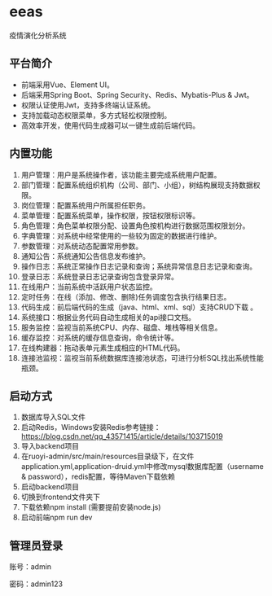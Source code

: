 # eeas
疫情演化分析系统

## 平台简介

- 前端采用Vue、Element UI。
- 后端采用Spring Boot、Spring Security、Redis、Mybatis-Plus  & Jwt。
- 权限认证使用Jwt，支持多终端认证系统。
- 支持加载动态权限菜单，多方式轻松权限控制。
- 高效率开发，使用代码生成器可以一键生成前后端代码。

##  内置功能

1. 用户管理：用户是系统操作者，该功能主要完成系统用户配置。
2. 部门管理：配置系统组织机构（公司、部门、小组），树结构展现支持数据权限。
3. 岗位管理：配置系统用户所属担任职务。
4. 菜单管理：配置系统菜单，操作权限，按钮权限标识等。
5. 角色管理：角色菜单权限分配、设置角色按机构进行数据范围权限划分。
6. 字典管理：对系统中经常使用的一些较为固定的数据进行维护。
7. 参数管理：对系统动态配置常用参数。
8. 通知公告：系统通知公告信息发布维护。
9. 操作日志：系统正常操作日志记录和查询；系统异常信息日志记录和查询。
10. 登录日志：系统登录日志记录查询包含登录异常。
11. 在线用户：当前系统中活跃用户状态监控。
12. 定时任务：在线（添加、修改、删除)任务调度包含执行结果日志。
13. 代码生成：前后端代码的生成（java、html、xml、sql）支持CRUD下载 。
14. 系统接口：根据业务代码自动生成相关的api接口文档。
15. 服务监控：监视当前系统CPU、内存、磁盘、堆栈等相关信息。
16. 缓存监控：对系统的缓存信息查询，命令统计等。
17. 在线构建器：拖动表单元素生成相应的HTML代码。
18. 连接池监视：监视当前系统数据库连接池状态，可进行分析SQL找出系统性能瓶颈。

## 启动方式
1. 数据库导入SQL文件
2. 启动Redis，Windows安装Redis参考链接：https://blog.csdn.net/qq_43571415/article/details/103715019
3. 导入backend项目
4. 在ruoyi-admin/src/main/resources目录级下，在文件application.yml,application-druid.yml中修改mysql数据库配置（username & password），redis配置，等待Maven下载依赖
5. 启动backend项目
6. 切换到frontend文件夹下
7. 下载依赖npm install (需要提前安装node.js)
8. 启动前端npm run dev

## 管理员登录

账号：admin

密码：admin123

